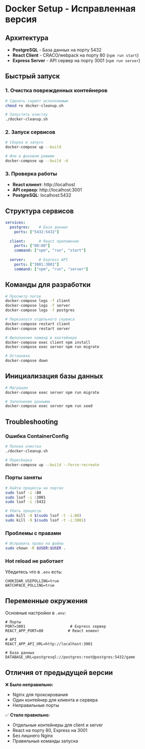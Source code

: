 # Docker Setup - Исправленная версия

## Архитектура

- **PostgreSQL** - База данных на порту 5432
- **React Client** - CRACO/webpack на порту 80 (`npm run start`)
- **Express Server** - API сервер на порту 3001 (`npm run server`)

## Быстрый запуск

### 1. Очистка поврежденных контейнеров

```bash
# Сделать скрипт исполняемым
chmod +x docker-cleanup.sh

# Запустить очистку
./docker-cleanup.sh
```

### 2. Запуск сервисов

```bash
# Сборка и запуск
docker-compose up --build

# Или в фоновом режиме
docker-compose up --build -d
```

### 3. Проверка работы

- **React клиент**: http://localhost
- **API сервер**: http://localhost:3001
- **PostgreSQL**: localhost:5432

## Структура сервисов

```yaml
services:
  postgres:    # База данных
    ports: ["5432:5432"]
    
  client:      # React приложение
    ports: ["80:80"]
    command: ["npm", "run", "start"]
    
  server:      # Express API
    ports: ["3001:3001"] 
    command: ["npm", "run", "server"]
```

## Команды для разработки

```bash
# Просмотр логов
docker-compose logs -f client
docker-compose logs -f server
docker-compose logs -f postgres

# Перезапуск отдельного сервиса
docker-compose restart client
docker-compose restart server

# Выполнение команд в контейнере
docker-compose exec client npm install
docker-compose exec server npm run migrate

# Остановка
docker-compose down
```

## Инициализация базы данных

```bash
# Миграции
docker-compose exec server npm run migrate

# Заполнение данными
docker-compose exec server npm run seed
```

## Troubleshooting

### Ошибка ContainerConfig
```bash
# Полная очистка
./docker-cleanup.sh

# Пересборка
docker-compose up --build --force-recreate
```

### Порты заняты
```bash
# Найти процессы на портах
sudo lsof -i :80
sudo lsof -i :3001
sudo lsof -i :5432

# Убить процессы
sudo kill -9 $(sudo lsof -t -i:80)
sudo kill -9 $(sudo lsof -t -i:3001)
```

### Проблемы с правами
```bash
# Исправить права на файлы
sudo chown -R $USER:$USER .
```

### Hot reload не работает
Убедитесь что в `.env` есть:
```env
CHOKIDAR_USEPOLLING=true
WATCHPACK_POLLING=true
```

## Переменные окружения

Основные настройки в `.env`:
```env
# Порты
PORT=3001                    # Express сервер
REACT_APP_PORT=80           # React клиент

# API
REACT_APP_API_URL=http://localhost:3001

# База данных
DATABASE_URL=postgresql://postgres:root@postgres:5432/game
```

## Отличия от предыдущей версии

❌ **Было неправильно:**
- Nginx для проксирования
- Один контейнер для клиента и сервера
- Неправильные порты

✅ **Стало правильно:**
- Отдельные контейнеры для client и server
- React на порту 80, Express на 3001
- Без лишнего Nginx
- Правильные команды запуска